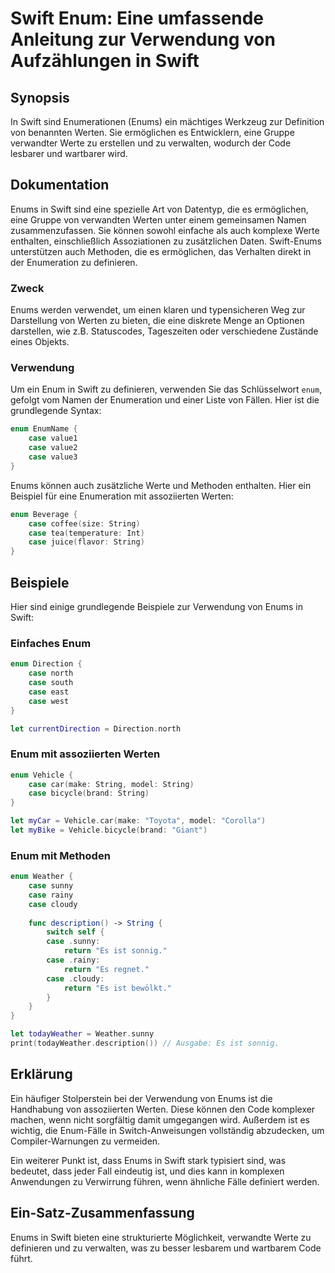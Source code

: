 <!--
Meta Description: # Swift Enum: Eine umfassende Anleitung zur Verwendung von Aufzählungen in Swift ## Synopsis In Swift sind Enumerationen (Enums) ein mächtiges Werkzeu...
Meta Keywords: case, swift, enum, von, enums
-->

# Swift Enum: Eine umfassende Anleitung zur Verwendung von Aufzählungen in Swift

## Synopsis
In Swift sind Enumerationen (Enums) ein mächtiges Werkzeug zur Definition von benannten Werten. Sie ermöglichen es Entwicklern, eine Gruppe verwandter Werte zu erstellen und zu verwalten, wodurch der Code lesbarer und wartbarer wird.

## Dokumentation
Enums in Swift sind eine spezielle Art von Datentyp, die es ermöglichen, eine Gruppe von verwandten Werten unter einem gemeinsamen Namen zusammenzufassen. Sie können sowohl einfache als auch komplexe Werte enthalten, einschließlich Assoziationen zu zusätzlichen Daten. Swift-Enums unterstützen auch Methoden, die es ermöglichen, das Verhalten direkt in der Enumeration zu definieren.

### Zweck
Enums werden verwendet, um einen klaren und typensicheren Weg zur Darstellung von Werten zu bieten, die eine diskrete Menge an Optionen darstellen, wie z.B. Statuscodes, Tageszeiten oder verschiedene Zustände eines Objekts.

### Verwendung
Um ein Enum in Swift zu definieren, verwenden Sie das Schlüsselwort `enum`, gefolgt vom Namen der Enumeration und einer Liste von Fällen. Hier ist die grundlegende Syntax:

```swift
enum EnumName {
    case value1
    case value2
    case value3
}
```

Enums können auch zusätzliche Werte und Methoden enthalten. Hier ein Beispiel für eine Enumeration mit assoziierten Werten:

```swift
enum Beverage {
    case coffee(size: String)
    case tea(temperature: Int)
    case juice(flavor: String)
}
```

## Beispiele
Hier sind einige grundlegende Beispiele zur Verwendung von Enums in Swift:

### Einfaches Enum
```swift
enum Direction {
    case north
    case south
    case east
    case west
}

let currentDirection = Direction.north
```

### Enum mit assoziierten Werten
```swift
enum Vehicle {
    case car(make: String, model: String)
    case bicycle(brand: String)
}

let myCar = Vehicle.car(make: "Toyota", model: "Corolla")
let myBike = Vehicle.bicycle(brand: "Giant")
```

### Enum mit Methoden
```swift
enum Weather {
    case sunny
    case rainy
    case cloudy
    
    func description() -> String {
        switch self {
        case .sunny:
            return "Es ist sonnig."
        case .rainy:
            return "Es regnet."
        case .cloudy:
            return "Es ist bewölkt."
        }
    }
}

let todayWeather = Weather.sunny
print(todayWeather.description()) // Ausgabe: Es ist sonnig.
```

## Erklärung
Ein häufiger Stolperstein bei der Verwendung von Enums ist die Handhabung von assoziierten Werten. Diese können den Code komplexer machen, wenn nicht sorgfältig damit umgegangen wird. Außerdem ist es wichtig, die Enum-Fälle in Switch-Anweisungen vollständig abzudecken, um Compiler-Warnungen zu vermeiden.

Ein weiterer Punkt ist, dass Enums in Swift stark typisiert sind, was bedeutet, dass jeder Fall eindeutig ist, und dies kann in komplexen Anwendungen zu Verwirrung führen, wenn ähnliche Fälle definiert werden.

## Ein-Satz-Zusammenfassung
Enums in Swift bieten eine strukturierte Möglichkeit, verwandte Werte zu definieren und zu verwalten, was zu besser lesbarem und wartbarem Code führt.